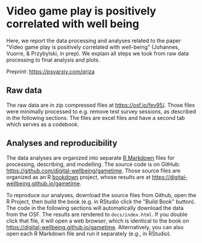 # Video game play is positively correlated with well being

Here, we report the data processing and analyses related to the paper "Video game play is positively correlated with well-being" (Johannes, Vuorre, & Przybylski, in prep). We explain all steps we took from raw data processing to final analysis and plots.

Preprint: <https://psyarxiv.com/qrjza>

## Raw data

The raw data are in zip compressed files at <https://osf.io/fev95/>. Those files were minimally processed to e.g. remove test survey sessions, as described in the following sections. The files are excel files and have a second tab which serves as a codebook.

## Analyses and reproducibility

The data analyses are organized into separate [R Markdown](https://rmarkdown.rstudio.com/) files for processing, describing, and modelling. The source code is on GitHub: <https://github.com/digital-wellbeing/gametime>. Those source files are organized as an R [bookdown](https://bookdown.org/yihui/bookdown/) project, whose results are at <https://digital-wellbeing.github.io/gametime>.

To reproduce our analyses, download the source files from Github, open the R Project, then build the book (e.g. in RStudio click the "Build Book" button). The code in the following sections will automatically download the data from the OSF. The results are rendered to `docs/index.html`. If you double click that file, it will open a web browser, which is identical to the book on <https://digital-wellbeing.github.io/gametime>. Alternatively, you can also open each R Markdown file and run it separately (e.g., in RStudio). 
